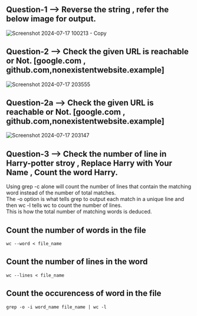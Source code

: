 ## Question-1 --> Reverse the string , refer the below image for output.
![Screenshot 2024-07-17 100213 - Copy](https://github.com/user-attachments/assets/5ba35dcf-fe73-4ccf-9ee9-dcfb4fb5849b)


## Question-2  --> Check the given URL is reachable or Not. [google.com , github.com,nonexistentwebsite.example]
![Screenshot 2024-07-17 203555](https://github.com/user-attachments/assets/c03ce05c-f009-414d-bc8f-b59354394277)


## Question-2a --> Check the given URL is reachable or Not. [google.com , github.com,nonexistentwebsite.example]
![Screenshot 2024-07-17 203147](https://github.com/user-attachments/assets/93213cb3-735f-4d9d-8a70-91803c68bcc3)

## Question-3 --> Check the number of line in Harry-potter stroy , Replace Harry with Your Name , Count the word Harry.

Using grep -c alone will count the number of lines that contain the matching word instead of the number of total matches.\
The -o option is what tells grep to output each match in a unique line and then wc -l tells wc to count the number of lines.\
This is how the total number of matching words is deduced.

## Count the number of words in the file
```
wc --word < file_name
```

## Count the number of lines in the word
```
wc --lines < file_name
```

## Count the occurencess of word in the file
```
grep -o -i word_name file_name | wc -l
```



